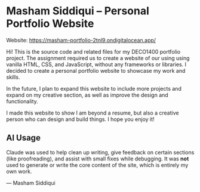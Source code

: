 # Masham Siddiqui – Personal Portfolio Website

Website: https://masham-portfolio-2tnl9.ondigitalocean.app/

Hi! This is the source code and related files for my DECO1400 portfolio project. The assignment required us to create a website of our using using vanilla HTML, CSS, and JavaScript, without any frameworks or libraries. I decided to create a personal portfolio website to showcase my work and skills.

In the future, I plan to expand this website to include more projects and expand on my creative section, as well as improve the design and functionality.

I made this website to show I am beyond a resume, but also a creative person who can design and build things. I hope you enjoy it!

## AI Usage

Claude was used to help clean up writing, give feedback on certain sections (like proofreading), and assist with small fixes while debugging. It was **not** used to generate or write the core content of the site, which is entirely my own work.

— Masham Siddiqui
